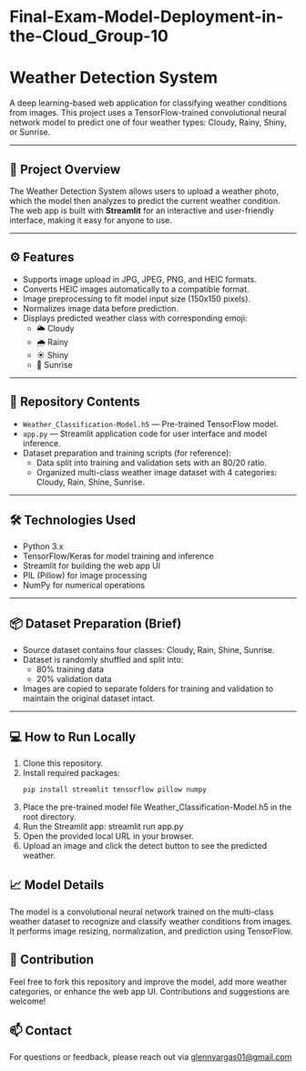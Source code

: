 # Final-Exam-Model-Deployment-in-the-Cloud_Group-10

# Weather Detection System

A deep learning-based web application for classifying weather conditions from images. This project uses a TensorFlow-trained convolutional neural network model to predict one of four weather types: Cloudy, Rainy, Shiny, or Sunrise.

---

## 🚀 Project Overview

The Weather Detection System allows users to upload a weather photo, which the model then analyzes to predict the current weather condition. The web app is built with **Streamlit** for an interactive and user-friendly interface, making it easy for anyone to use.

---

## ⚙️ Features

- Supports image upload in JPG, JPEG, PNG, and HEIC formats.
- Converts HEIC images automatically to a compatible format.
- Image preprocessing to fit model input size (150x150 pixels).
- Normalizes image data before prediction.
- Displays predicted weather class with corresponding emoji:
  - 🌥️ Cloudy
  - 🌧️ Rainy
  - ☀️ Shiny
  - 🌅 Sunrise

---

## 📁 Repository Contents

- `Weather_Classification-Model.h5` — Pre-trained TensorFlow model.
- `app.py` — Streamlit application code for user interface and model inference.
- Dataset preparation and training scripts (for reference):
  - Data split into training and validation sets with an 80/20 ratio.
  - Organized multi-class weather image dataset with 4 categories: Cloudy, Rain, Shine, Sunrise.

---

## 🛠️ Technologies Used

- Python 3.x
- TensorFlow/Keras for model training and inference
- Streamlit for building the web app UI
- PIL (Pillow) for image processing
- NumPy for numerical operations

---

## 📦 Dataset Preparation (Brief)

- Source dataset contains four classes: Cloudy, Rain, Shine, Sunrise.
- Dataset is randomly shuffled and split into:
  - 80% training data
  - 20% validation data
- Images are copied to separate folders for training and validation to maintain the original dataset intact.

---

## 💻 How to Run Locally

1. Clone this repository.
2. Install required packages:
   ```bash
   pip install streamlit tensorflow pillow numpy


3. Place the pre-trained model file Weather_Classification-Model.h5 in the root directory.
4. Run the Streamlit app:
   streamlit run app.py
5. Open the provided local URL in your browser.
6. Upload an image and click the detect button to see the predicted weather.

## 📈 Model Details
The model is a convolutional neural network trained on the multi-class weather dataset to recognize and classify weather conditions from images. It performs image resizing, normalization, and prediction using TensorFlow.

## 🙌 Contribution
Feel free to fork this repository and improve the model, add more weather categories, or enhance the web app UI. Contributions and suggestions are welcome!

## 📫 Contact
For questions or feedback, please reach out via glennvargas01@gmail.com



